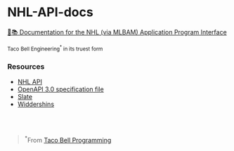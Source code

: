 # NHL-API-docs
[🏒📚  Documentation for the NHL (via MLBAM) Application Program Interface](https://steviehoward.com/NHL-API-docs)

<sup>Taco Bell Engineering<sup>*</sup> in its truest form</sup>

### Resources

* [NHL API](https://statsapi.web.nhl.com/api/v1/schedule)
* [OpenAPI 3.0 specification file](https://github.com/erunion/sport-api-specifications/tree/master/nhl)
* [Slate](https://github.com/lord/slate)
* [Widdershins](https://github.com/mermade/widdershins)

<br>
</br>

> <sup>*</sup>From [Taco Bell Programming](http://widgetsandshit.com/teddziuba/2010/10/taco-bell-programming.html)
